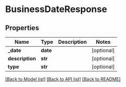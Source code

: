 # BusinessDateResponse

## Properties
Name | Type | Description | Notes
------------ | ------------- | ------------- | -------------
**_date** | **date** |  | [optional] 
**description** | **str** |  | [optional] 
**type** | **str** |  | [optional] 

[[Back to Model list]](../README.md#documentation-for-models) [[Back to API list]](../README.md#documentation-for-api-endpoints) [[Back to README]](../README.md)

